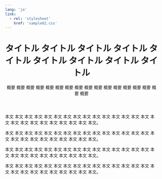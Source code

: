 ```yaml
---
lang: 'ja'
link:
  - rel: 'stylesheet'
    href: 'sample02.css'
---
```

<header>

# タイトル タイトル タイトル タイトル タイトル タイトル タイトル タイトル タイトル #

概要 概要 概要 概要 概要 概要 概要 概要 概要 概要 概要 概要 概要 概要 概要 概要 概要

</header>

本文 本文 本文 本文 本文 本文 本文 本文 本文 本文 本文 本文 本文 本文 本文 本文 本文 本文 本文 本文 本文 本文 本文 本文 本文。

本文 本文 本文 本文 本文 本文 本文 本文 本文 本文 本文 本文 本文 本文 本文 本文 本文 本文 本文 本文 本文 本文 本文 本文 本文。

本文 本文 本文 本文 本文 本文 本文 本文 本文 本文 本文 本文 本文 本文 本文 本文 本文 本文 本文 本文 本文 本文 本文 本文 本文。

本文 本文 本文 本文 本文 本文 本文 本文 本文 本文 本文 本文 本文 本文 本文 本文 本文 本文 本文 本文 本文 本文 本文 本文 本文。